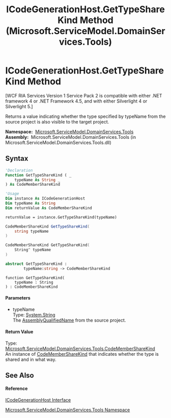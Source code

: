 ﻿---
title: ICodeGenerationHost.GetTypeShareKind Method  (Microsoft.ServiceModel.DomainServices.Tools)
TOCTitle: GetTypeShareKind Method
ms:assetid: M:Microsoft.ServiceModel.DomainServices.Tools.ICodeGenerationHost.GetTypeShareKind(System.String)
ms:mtpsurl: https://msdn.microsoft.com/en-us/library/microsoft.servicemodel.domainservices.tools.icodegenerationhost.gettypesharekind(v=VS.91)
ms:contentKeyID: 32336246
ms.date: 01/27/2012
mtps_version: v=VS.91
f1_keywords:
- Microsoft.ServiceModel.DomainServices.Tools.ICodeGenerationHost.GetTypeShareKind
dev_langs:
- CSharp
- JScript
- VB
- FSharp
- c++
api_location:
- microsoft.servicemodel.domainservices.tools.dll
api_name:
- Microsoft.ServiceModel.DomainServices.Tools.ICodeGenerationHost.GetTypeShareKind
api_type:
- Managed
topic_type:
- apiref
- kbSyntax
product_family_name: VS
ROBOTS: INDEX,FOLLOW
---

# ICodeGenerationHost.GetTypeShareKind Method

\[WCF RIA Services Version 1 Service Pack 2 is compatible with either .NET framework 4 or .NET Framework 4.5, and with either Silverlight 4 or Silverlight 5.\]

Returns a value indicating whether the type specified by typeName from the source project is also visible to the target project.

**Namespace:**  [Microsoft.ServiceModel.DomainServices.Tools](gg153739\(v=vs.91\).md)  
**Assembly:**  Microsoft.ServiceModel.DomainServices.Tools (in Microsoft.ServiceModel.DomainServices.Tools.dll)

## Syntax

``` vb
'Declaration
Function GetTypeShareKind ( _
    typeName As String _
) As CodeMemberShareKind
```

``` vb
'Usage
Dim instance As ICodeGenerationHost
Dim typeName As String
Dim returnValue As CodeMemberShareKind

returnValue = instance.GetTypeShareKind(typeName)
```

``` csharp
CodeMemberShareKind GetTypeShareKind(
    string typeName
)
```

``` c++
CodeMemberShareKind GetTypeShareKind(
    String^ typeName
)
```

``` fsharp
abstract GetTypeShareKind : 
        typeName:string -> CodeMemberShareKind 
```

``` jscript
function GetTypeShareKind(
    typeName : String
) : CodeMemberShareKind
```

#### Parameters

  - typeName  
    Type: [System.String](https://msdn.microsoft.com/en-us/library/s1wwdcbf)  
    The [AssemblyQualifiedName](https://msdn.microsoft.com/en-us/library/30wyt9tk) from the source project.  

#### Return Value

Type: [Microsoft.ServiceModel.DomainServices.Tools.CodeMemberShareKind](gg153676\(v=vs.91\).md)  
An instance of [CodeMemberShareKind](gg153676\(v=vs.91\).md) that indicates whether the type is shared and in what way.  

## See Also

#### Reference

[ICodeGenerationHost Interface](gg153779\(v=vs.91\).md)

[Microsoft.ServiceModel.DomainServices.Tools Namespace](gg153739\(v=vs.91\).md)

